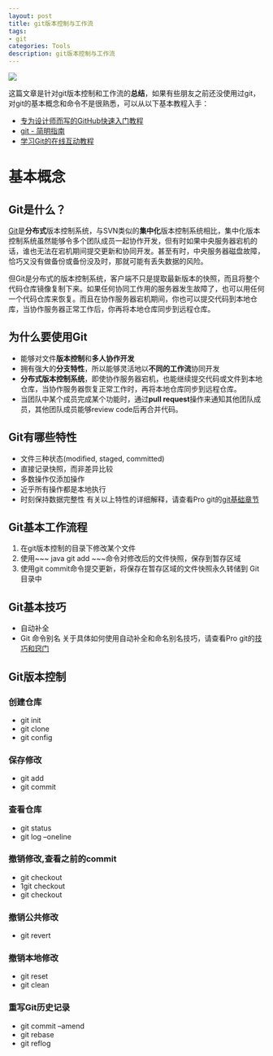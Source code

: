 ```yaml
---
layout: post
title: git版本控制与工作流
tags:
- git
categories: Tools
description: git版本控制与工作流
---
```


![](http://ww2.sinaimg.cn/mw690/5ecfffbajw1f6f8tjlsk1g20ng0b40tz.gif)

这篇文章是针对git版本控制和工作流的**总结**，如果有些朋友之前还没使用过git，对git的基本概念和命令不是很熟悉，可以从以下基本教程入手：
 
- [专为设计师而写的GitHub快速入门教程](http://www.ui.cn/detail/20957.html)  
- [git - 简明指南](http://rogerdudler.github.io/git-guide/index.zh.html)   
- [学习Git的在线互动教程](http://pcottle.github.io/learnGitBranching/) 

# 基本概念

## Git是什么？

[Git](https://git-scm.com/)是**分布式**版本控制系统，与SVN类似的**集中化**版本控制系统相比，集中化版本控制系统虽然能够令多个团队成员一起协作开发，但有时如果中央服务器宕机的话，谁也无法在宕机期间提交更新和协同开发。甚至有时，中央服务器磁盘故障，恰巧又没有做备份或备份没及时，那就可能有丢失数据的风险。   

但Git是分布式的版本控制系统，客户端不只是提取最新版本的快照，而且将整个代码仓库镜像复制下来。如果任何协同工作用的服务器发生故障了，也可以用任何一个代码仓库来恢复。而且在协作服务器宕机期间，你也可以提交代码到本地仓库，当协作服务器正常工作后，你再将本地仓库同步到远程仓库。

## 为什么要使用Git

- 能够对文件**版本控制**和**多人协作开发**    
- 拥有强大的**分支特性**，所以能够灵活地以**不同的工作流**协同开发    
- **分布式版本控制系统**，即使协作服务器宕机，也能继续提交代码或文件到本地仓库，当协作服务器恢复正常工作时，再将本地仓库同步到远程仓库。
- 当团队中某个成员完成某个功能时，通过**pull request**操作来通知其他团队成员，其他团队成员能够review code后再合并代码。

## Git有哪些特性

- 文件三种状态(modified, staged, committed)
- 直接记录快照，而非差异比较
- 多数操作仅添加操作
- 近乎所有操作都是本地执行
- 时刻保持数据完整性
有关以上特性的详细解释，请查看Pro git的[git基础章节](http://iissnan.com/progit/html/zh/ch1_3.html)

## Git基本工作流程

1. 在git版本控制的目录下修改某个文件
2. 使用~~~ java git add ~~~命令对修改后的文件快照，保存到暂存区域
3. 使用git commit命令提交更新，将保存在暂存区域的文件快照永久转储到 Git 目录中

## Git基本技巧

- 自动补全
- Git 命令别名
关于具体如何使用自动补全和命名别名技巧，请查看Pro git的[技巧和窍门](http://iissnan.com/progit/html/zh/ch2_7.html)

## Git版本控制

### 创建仓库 

- git init 
- git clone 
- git config

### 保存修改 
- git add 
- git commit

### 查看仓库 
- git status 
- git log –oneline

### 撤销修改,查看之前的commit 
- git checkout 
- 1git checkout 
- git checkout

### 撤销公共修改 
- git revert

### 撤销本地修改 
- git reset 
- git clean 

### 重写Git历史记录 
- git commit –amend 
- git rebase 
- git reflog




